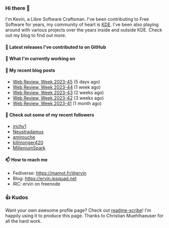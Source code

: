 ### Hi there 👋

I'm Kevin, a Libre Software Craftsman. I've been contributing to Free Software for years,
my community of heart is [KDE](https://kde.org). I've been also playing around with various
projects over the years inside and outside KDE. Check out my blog to find out more.

#### 🔭 Latest releases I've contributed to on GitHub


#### 🌱 What I'm currently working on


#### 📜 My recent blog posts

- [Web Review, Week 2023-45](https://ervin.ipsquad.net/blog/2023/11/11/web-review-week-2023-45/) (5 days ago)
- [Web Review, Week 2023-44](https://ervin.ipsquad.net/blog/2023/11/03/web-review-week-2023-44/) (1 week ago)
- [Web Review, Week 2023-43](https://ervin.ipsquad.net/blog/2023/10/27/web-review-week-2023-43/) (2 weeks ago)
- [Web Review, Week 2023-42](https://ervin.ipsquad.net/blog/2023/10/20/web-review-week-2023-42/) (3 weeks ago)
- [Web Review, Week 2023-41](https://ervin.ipsquad.net/blog/2023/10/13/web-review-week-2023-41/) (1 month ago)

#### 👯 Check out some of my recent followers

- [jrichy1](https://github.com/jrichy1)
- [Neustradamus](https://github.com/Neustradamus)
- [amirouche](https://github.com/amirouche)
- [killmonger420](https://github.com/killmonger420)
- [MilleniumSpark](https://github.com/MilleniumSpark)

#### 📫 How to reach me

- Fediverse: https://mamot.fr/@ervin
- Blog: https://ervin.ipsquad.net
- IRC: ervin on freenode

### 👍 Kudos

Want your own awesome profile page? Check out [readme-scribe](https://github.com/muesli/readme-scribe)!
I'm happily using it to produce this page. Thanks to Christian Muehlhaeuser for all the hard work.

